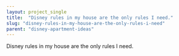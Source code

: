 ```yaml
---
layout: project_single
title:  "Disney rules in my house are the only rules I need."
slug: "disney-rules-in-my-house-are-the-only-rules-i-need"
parent: "disney-apartment-ideas"
---
```

Disney rules in my house are the only rules I need.